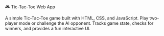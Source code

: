 🎮 Tic-Tac-Toe Web App

A simple Tic-Tac-Toe game built with HTML, CSS, and JavaScript.
Play two-player mode or challenge the AI opponent.
Tracks game state, checks for winners, and provides a fun interactive UI.
